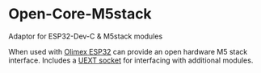 # Open-Core-M5stack
Adaptor for ESP32-Dev-C &amp; M5stack modules

When used with [Olimex ESP32](https://www.olimex.com/Products/IoT/ESP32/ESP32-DevKit-LiPo/open-source-hardware) can provide an open hardware M5 stack interface. Includes a [UEXT socket](https://www.olimex.com/Products/Modules/) for interfacing with additional modules.
